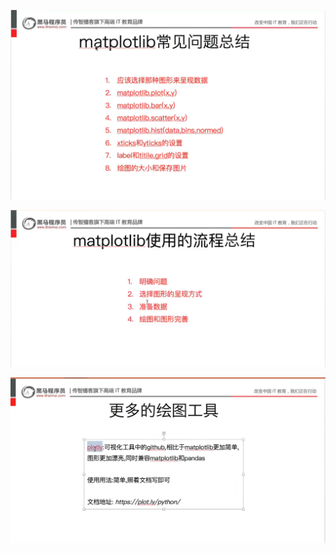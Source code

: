![](assets/2022-04-13-15-15-28-image.png)

![](assets/2022-04-13-15-16-00-image.png)

![](assets/2022-04-13-15-21-59-image.png)


